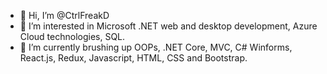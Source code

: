 - 👋 Hi, I’m @CtrlFreakD
- 👀 I’m interested in Microsoft .NET web and desktop development, Azure Cloud technologies, SQL.
- 🌱 I’m currently brushing up OOPs, .NET Core, MVC, C# Winforms, React.js, Redux, Javascript, HTML, CSS and Bootstrap.  

<!---
CtrlFreakD/CtrlFreakD is a ✨ special ✨ repository because its `README.md` (this file) appears on your GitHub profile.
You can click the Preview link to take a look at your changes.
--->
